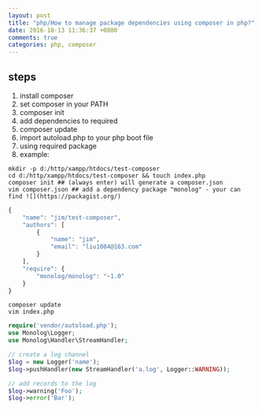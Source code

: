 ```yaml
---
layout: post
title: "php/How to manage package dependencies using composer in php?"
date: 2016-10-13 11:36:37 +0800
comments: true
categories: php, composer
---
```



## steps

1. install composer
2. set composer in your PATH
3. composer init
4. add dependencies to required
5. composer update
6. import autoload.php to your php boot file
7. using required package
8. example:

```shell
mkdir -p d:/http/xampp/htdocs/test-composer
cd d:/http/xampp/htdocs/test-composer && touch index.php
composer init ## (always enter) will generate a composer.json
vim composer.json ## add a dependency package "monolog" - your can find ![](https://packagist.org/)

```

```javascript
{
    "name": "jim/test-composer",
    "authors": [
        {
            "name": "jim",
            "email": "liu1084@163.com"
        }
    ],
    "require": {
    	"monolog/monolog": "~1.0"
    }
}
```

```shell
composer update
vim index.php
```

```php
require('vendor/autoload.php');
use Monolog\Logger;
use Monolog\Handler\StreamHandler;

// create a log channel
$log = new Logger('name');
$log->pushHandler(new StreamHandler('a.log', Logger::WARNING));

// add records to the log
$log->warning('Foo');
$log->error('Bar');
```